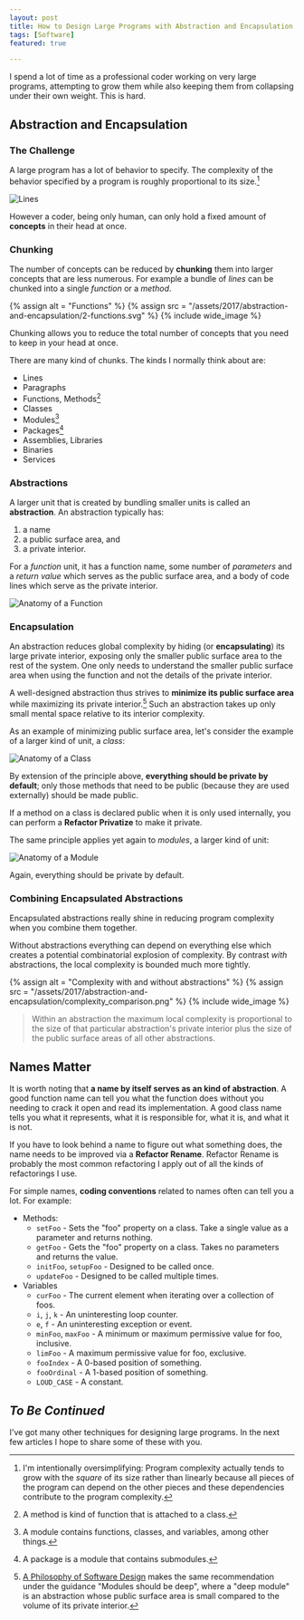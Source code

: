 ```yaml
---
layout: post
title: How to Design Large Programs with Abstraction and Encapsulation
tags: [Software]
featured: true

---
```


I spend a lot of time as a professional coder working on very large programs, attempting to grow them while also keeping them from collapsing under their own weight. This is hard.

## Abstraction and Encapsulation

### The Challenge

A large program has a lot of behavior to specify. The complexity of the behavior specified by a program is roughly proportional to its size.[^squared]

![Lines](/assets/2017/abstraction-and-encapsulation/1-lines.svg)

However a coder, being only human, can only hold a fixed amount of **concepts** in their head at once.

[^squared]: I'm intentionally oversimplifying: Program complexity actually tends to grow with the *square* of its size rather than linearly because all pieces of the program can depend on the other pieces and these dependencies contribute to the program complexity.

### Chunking

The number of concepts can be reduced by **chunking** them into larger concepts that are less numerous. For example a bundle of *lines* can be chunked into a single *function* or a *method*.

{% assign alt = "Functions" %}
{% assign src = "/assets/2017/abstraction-and-encapsulation/2-functions.svg" %}
{% include wide_image %}

Chunking allows you to reduce the total number of concepts that you need to keep in your head at once.

There are many kind of chunks. The kinds I normally think about are:

* Lines
* Paragraphs
* Functions, Methods[^method]
* Classes
* Modules[^module]
* Packages[^package]
* Assemblies, Libraries
* Binaries
* Services

[^method]: A method is kind of function that is attached to a class.
[^module]: A module contains functions, classes, and variables, among other things.
[^package]: A package is a module that contains submodules.

### Abstractions

A larger unit that is created by bundling smaller units is called an **abstraction**. An abstraction typically has:

1. a name
2. a public surface area, and
3. a private interior.

For a *function* unit, it has a function name, some number of *parameters* and a *return value* which serves as the public surface area, and a body of code lines which serve as the private interior.

![Anatomy of a Function](/assets/2017/abstraction-and-encapsulation/3-func_anatomy.svg)

### Encapsulation

An abstraction reduces global complexity by hiding (or **encapsulating**) its large private interior, exposing only the smaller public surface area to the rest of the system. One only needs to understand the smaller public surface area when using the function and not the details of the private interior.

A well-designed abstraction thus strives to **minimize its public surface area** while maximizing its private interior.[^deep-modules] Such an abstraction takes up only small mental space relative to its interior complexity.

[^deep-modules]: [A Philosophy of Software Design](https://www.amazon.com/Philosophy-Software-Design-John-Ousterhout/dp/1732102201/) makes the same recommendation under the guidance "Modules should be deep", where a "deep module" is an abstraction whose public surface area is small compared to the volume of its private interior.

As an example of minimizing public surface area, let's consider the example of a larger kind of unit, a *class*:

![Anatomy of a Class](/assets/2017/abstraction-and-encapsulation/4-class_anatomy.svg)

By extension of the principle above, **everything should be private by default**; only those methods that need to be public (because they are used externally) should be made public.

If a method on a class is declared public when it is only used internally, you can perform a **Refactor Privatize** to make it private.

The same principle applies yet again to *modules*, a larger kind of unit:

![Anatomy of a Module](/assets/2017/abstraction-and-encapsulation/5-module_anatomy.svg)

Again, everything should be private by default.

### Combining Encapsulated Abstractions

Encapsulated abstractions really shine in reducing program complexity when you combine them together.

Without abstractions everything can depend on everything else which creates a potential combinatorial explosion of complexity. By contrast *with* abstractions, the local complexity is bounded much more tightly.

{% assign alt = "Complexity with and without abstractions" %}
{% assign src = "/assets/2017/abstraction-and-encapsulation/complexity_comparison.png" %}
{% include wide_image %}

> Within an abstraction the maximum local complexity is proportional to the size of that particular abstraction's private interior plus the size of the public surface areas of all other abstractions.

## Names Matter

It is worth noting that **a name by itself serves as an kind of abstraction**. A good function name can tell you what the function does without you needing to crack it open and read its implementation. A good class name tells you what it represents, what it is responsible for, what it is, and what it is not.

If you have to look behind a name to figure out what something does, the name needs to be improved via a **Refactor Rename**. Refactor Rename is probably the most common refactoring I apply out of all the kinds of refactorings I use.

For simple names, **coding conventions** related to names often can tell you a lot. For example:

* Methods:
    * `setFoo` - Sets the "foo" property on a class. Take a single value as a parameter and returns nothing.
    * `getFoo` - Gets the "foo" property on a class. Takes no parameters and returns the value.
    * `initFoo`, `setupFoo` - Designed to be called once.
    * `updateFoo` - Designed to be called multiple times.
* Variables
    * `curFoo` - The current element when iterating over a collection of foos.
    * `i`, `j`, `k` - An uninteresting loop counter.
    * `e`, `f` - An uninteresting exception or event.
    * `minFoo`, `maxFoo` - A minimum or maximum permissive value for foo, inclusive.
    * `limFoo` - A maximum permissive value for foo, exclusive.
    * `fooIndex` - A 0-based position of something.
    * `fooOrdinal` - A 1-based position of something.
    * `LOUD_CASE` - A constant.

## *To Be Continued*

I've got many other techniques for designing large programs. In the next few articles I hope to share some of these with you.
